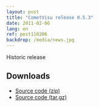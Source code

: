 ```yaml
---
layout: post
title: "CometVisu release 0.5.3"
date: 2011-02-06
lang: en
ref: post110206
backdrop: /media/news.jpg
---
```


Historic release

Downloads
---------

* [Source code (zip)](https://github.com/CometVisu/CometVisu/archive/v0.5.3.zip)
* [Source code (tar.gz)](https://github.com/CometVisu/CometVisu/archive/v0.5.3.tar.gz)